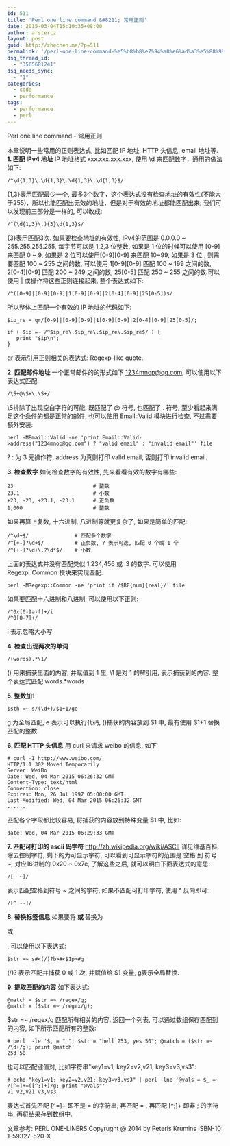 ```yaml
---
id: 511
title: 'Perl one line command &#8211; 常用正则'
date: 2015-03-04T15:10:35+08:00
author: arstercz
layout: post
guid: http://zhechen.me/?p=511
permalink: '/perl-one-line-command-%e5%b8%b8%e7%94%a8%e6%ad%a3%e5%88%99/'
dsq_thread_id:
  - "3565681241"
dsq_needs_sync:
  - "1"
categories:
  - code
  - performance
tags:
  - performance
  - perl
---
```

Perl one line command - 常用正则

本章说明一些常用的正则表达式, 比如匹配 IP 地址, HTTP 头信息, email 地址等.
<strong>1. 匹配 IPv4 地址</strong>
IP 地址格式 xxx.xxx.xxx.xxx, 使用 \d 来匹配数字，通用的做法如下:
```
/^\d{1,3}\.\d{1,3}\.\d{1,3}\.\d{1,3}$/
```
{1,3}表示匹配最少一个, 最多3个数字，这个表达式没有检查地址的有效性(不能大于255)，所以也能匹配出无效的地址，但是对于有效的地址都能匹配出来; 我们可以发现前三部分是一样的, 可以改成:
```
/^(\d{1,3}\.){3}\d{1,3}$/
```
<!--more-->


{3}表示匹配3次. 
如果要检查地址的有效性, IPv4的范围是 0.0.0.0 ~ 255.255.255.255, 每字节可以是 1,2,3 位整数, 如果是 1 位的时候可以使用 [0-9] 来匹配 0 ~ 9, 如果是 2 位可以使用[0-9][0-9] 来匹配 10~99, 如果是 3 位 , 则需要匹配 100 ~ 255 之间的数, 可以使用 1[0-9][0-9] 匹配 100 ~ 199 之间的数, 2[0-4][0-9] 匹配 200 ~ 249 之间的数, 25[0-5] 匹配 250 ~ 255 之间的数.可以使用 | 或操作将这些正则连接起来, 整个表达式如下:
```
/^([0-9]|[0-9][0-9]|1[0-9][0-9]|2[0-4][0-9]|25[0-5])$/
```
所以整体上匹配一个有效的 IP 地址的代码如下:
```
$ip_re = qr/[0-9]|[0-9][0-9]|1[0-9][0-9]|2[0-4][0-9]|25[0-5]/;

if ( $ip =~ /^$ip_re\.$ip_re\.$ip_re\.$ip_re$/ ) {
   print "$ip\n";
}
```

qr 表示引用正则相关的表达式: Regexp-like quote.

<strong>2. 匹配邮件地址</strong>
一个正常邮件的的形式如下 1234mnop@qq.com, 可以使用以下表达式匹配:
```
/\S+@\S+\.\S+/
```
\S排除了出现空白字符的可能, 既匹配了 @ 符号, 也匹配了 . 符号, 至少看起来满足这个条件的都是正常的邮件, 也可以使用 Email::Valid 模块进行检查, 不过需要额外安装:
```
perl -MEmail::Valid -ne 'print Email::Valid->address("1234mnop@qq.com") ? "valid email" : "invalid email"' file
```
? : 为 3 元操作符, address 为真则打印 valid email, 否则打印 invalid email.

<strong>3. 检查数字</strong>
如何检查数字的有效性, 先来看看有效的数字有哪些:
```
23                          # 整数
23.1                        # 小数
+23, -23, +23.1, -23.1      # 正负数
1,000                       # 整数
```
如果再算上复数, 十六进制, 八进制等就更复杂了, 如果是简单的匹配:
```
/^\d+$/               # 匹配多个数字
/^[+-]?\d+$/          # 正负数, ? 表示可选, 匹配 0 个或 1 个
/^[+-]?\d+\.?\d*$/    # 小数
```
上面的表达式并没有匹配类似 1,234,456 或 .3 的数字. 可以使用 Regexp::Common 模块来实现匹配:
```
perl -MRegexp::Common -ne 'print if /$RE{num}{real}/' file
```
如果要匹配十六进制和八进制, 可以使用以下正则:
```
/^0x[0-9a-f]+/i
/^0[0-7]+/
```
i 表示忽略大小写.

<strong>4. 检查出现两次的单词</strong>
```
/(words).*\1/
```
() 用来捕获里面的内容, 并赋值到 1 里, \1 是对 1 的解引用, 表示捕获到的内容. 整个表达式匹配 words.*words

<strong>5. 整数加1</strong>
```
$sth =~ s/(\d+)/$1+1/ge
```
g 为全局匹配, e 表示可以执行代码, ()捕获的内容放到 $1 中, 最有使用 $1+1 替换匹配的整数.

<strong>6. 匹配 HTTP 头信息</strong>
用 curl 来请求 weibo 的信息, 如下
```
# curl -I http://www.weibo.com/
HTTP/1.1 302 Moved Temporarily
Server: WeiBo
Date: Wed, 04 Mar 2015 06:26:32 GMT
Content-Type: text/html
Connection: close
Expires: Mon, 26 Jul 1997 05:00:00 GMT
Last-Modified: Wed, 04 Mar 2015 06:26:32 GMT
......
```
匹配各个字段都比较容易, 将捕获的内容放到特殊变量 $1 中, 比如:
```
date: Wed, 04 Mar 2015 06:29:33 GMT
```

<strong>7. 匹配可打印的 ascii 码字符</strong>
<a href="http://zh.wikipedia.org/wiki/ASCII">http://zh.wikipedia.org/wiki/ASCII</a>
详见维基百科, 除去控制字符, 剩下的为可显示字符, 可以看到可显示字符的范围是 空格 到 符号 ~, 对应16进制的 0x20 ~ 0x7e, 了解这些之后, 就可以明白下面表达式的意思:
```
/[ -~]/
```
表示匹配空格到符号 ~ 之间的字符, 如果不匹配可打印字符, 使用 ^ 反向即可:
```
/[^ -~]/
```

<strong>8. 替换标签信息</strong>
如果要将 <b> 或 </b> 替换为 <p> 或 </p>, 可以使用以下表达式:
```
$str =~ s#<(/)?b>#<$1p>#g
```
(/)? 表示匹配并捕获 0 或 1 次, 并赋值给 $1 变量, g表示全局替换.

<strong>9. 提取匹配的内容</strong>
如下表达式:
```
@match = $str =~ /regex/g;
@match = ($str =~ /regex/g);
```
$str =~ /regex/g 匹配所有相关的内容, 返回一个列表, 可以通过数组保存匹配到的内容, 如下所示匹配所有的整数:
```
# perl  -le '$, = " "; $str = "hell 253, yes 50"; @match = ($str =~ /\d+/g); print @match'
253 50
```
也可以匹配键值对, 比如字符串"key1=v1; key2=v2,v21; key3=v3,vs3":
```
# echo "key1=v1; key2=v2,v21; key3=v3,vs3" | perl -lne '@vals = $_ =~ /[^=]+=([^;]+)/g; print "@vals"'
v1 v2,v21 v3,vs3
```
表达式首先匹配 [^=]+ 即不是 = 的字符串, 再匹配 = , 再匹配 [^;]+ 即非 ; 的字符串, 再将结果存到数组中.

文章参考: PERL ONE-LINERS Copyrught @ 2014 by Peteris Krumins ISBN-10: 1-59327-520-X